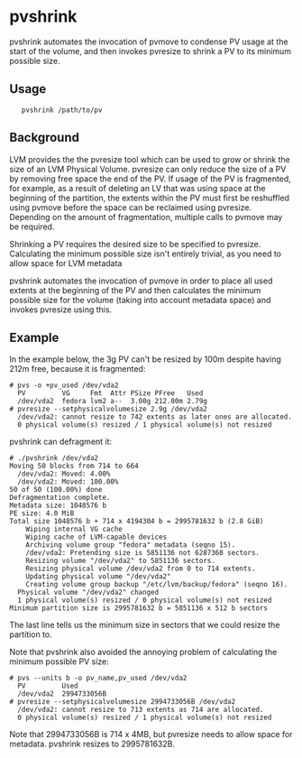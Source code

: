 # pvshrink

pvshrink automates the invocation of pvmove to condense PV usage at the start
of the volume, and then invokes pvresize to shrink a PV to its minimum possible
size.

## Usage

```
   pvshrink /path/to/pv
```  

## Background 

LVM provides the the pvresize tool which can be used to grow or shrink the size
of an LVM Physical Volume.  pvresize can only reduce the size of a PV by removing
free space the end of the PV.  If usage of the PV is
fragmented, for example, as a result of deleting an LV that was using space at
the beginning of the partition, the extents within the PV must first be
reshuffled using pvmove before the space can be reclaimed using pvresize.
Depending on the amount of fragmentation, multiple calls to pvmove may be
required.

Shrinking a PV requires the desired size to be specified to pvresize.
Calculating the minimum possible size isn't entirely trivial, as you need to
allow space for LVM metadata 

pvshrink automates the invocation of pvmove in order to place all used extents
at the beginning of the PV and then calculates the minimum possible size for
the volume (taking into account metadata space) and invokes pvresize using
this.

## Example

In the example below, the 3g PV can't be resized by 100m despite having 212m free, because it is fragmented:

```
# pvs -o +pv_used /dev/vda2 
  PV         VG     Fmt  Attr PSize PFree   Used 
  /dev/vda2  fedora lvm2 a--  3.00g 212.00m 2.79g
# pvresize --setphysicalvolumesize 2.9g /dev/vda2 
  /dev/vda2: cannot resize to 742 extents as later ones are allocated.
  0 physical volume(s) resized / 1 physical volume(s) not resized
```

pvshrink can defragment it:

```
# ./pvshrink /dev/vda2 
Moving 50 blocks from 714 to 664
  /dev/vda2: Moved: 4.00%
  /dev/vda2: Moved: 100.00%
50 of 50 (100.00%) done
Defragmentation complete.
Metadata size: 1048576 b
PE size: 4.0 MiB
Total size 1048576 b + 714 x 4194304 b = 2995781632 b (2.8 GiB)
    Wiping internal VG cache
    Wiping cache of LVM-capable devices
    Archiving volume group "fedora" metadata (seqno 15).
    /dev/vda2: Pretending size is 5851136 not 6287360 sectors.
    Resizing volume "/dev/vda2" to 5851136 sectors.
    Resizing physical volume /dev/vda2 from 0 to 714 extents.
    Updating physical volume "/dev/vda2"
    Creating volume group backup "/etc/lvm/backup/fedora" (seqno 16).
  Physical volume "/dev/vda2" changed
  1 physical volume(s) resized / 0 physical volume(s) not resized
Minimum partition size is 2995781632 b = 5851136 x 512 b sectors
```
The last line tells us the minimum size in sectors that we could resize the partition to.

Note that pvshrink also avoided the annoying problem of calculating the minimum possible PV size:

```
# pvs --units b -o pv_name,pv_used /dev/vda2 
  PV         Used       
  /dev/vda2  2994733056B
# pvresize --setphysicalvolumesize 2994733056B /dev/vda2 
  /dev/vda2: cannot resize to 713 extents as 714 are allocated.
  0 physical volume(s) resized / 1 physical volume(s) not resized
```
Note that 2994733056B is 714 x 4MB, but pvresize needs to allow space for metadata.  pvshrink resizes to 2995781632B.


